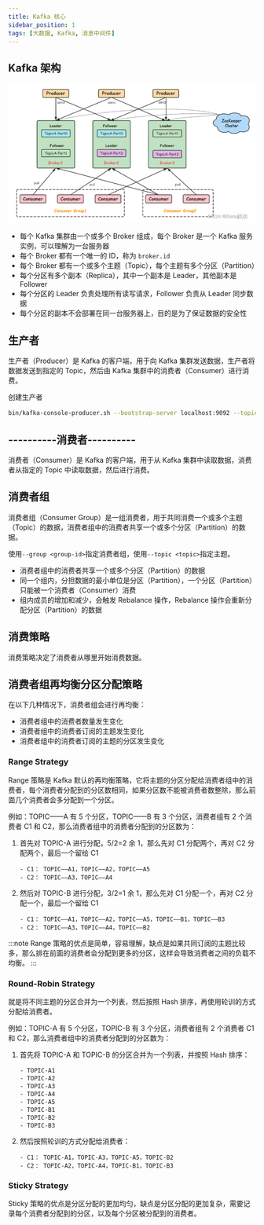 ```yaml
---
title: Kafka 核心
sidebar_position: 1
tags: [大数据, Kafka, 消息中间件]
---
```


## Kafka 架构

![alt text](./imgs/kafka-architecture.png)

- 每个 Kafka 集群由一个或多个 Broker 组成，每个 Broker 是一个 Kafka 服务实例，可以理解为一台服务器
- 每个 Broker 都有一个唯一的 ID，称为 `broker.id`
- 每个 Broker 都有一个或多个主题（Topic），每个主题有多个分区（Partition）
- 每个分区有多个副本（Replica），其中一个副本是 Leader，其他副本是 Follower
- 每个分区的 Leader 负责处理所有读写请求，Follower 负责从 Leader 同步数据
- 每个分区的副本不会部署在同一台服务器上，目的是为了保证数据的安全性

## 生产者

生产者（Producer）是 Kafka 的客户端，用于向 Kafka 集群发送数据，生产者将数据发送到指定的 Topic，然后由 Kafka 集群中的消费者（Consumer）进行消费。

创建生产者

```bash
bin/kafka-console-producer.sh --bootstrap-server localhost:9092 --topic <topic>
```

## ----------消费者----------

消费者（Consumer）是 Kafka 的客户端，用于从 Kafka 集群中读取数据，消费者从指定的 Topic 中读取数据，然后进行消费。

## 消费者组

消费者组（Consumer Group）是一组消费者，用于共同消费一个或多个主题（Topic）的数据，消费者组中的消费者共享一个或多个分区（Partition）的数据。

使用`--group <group-id>`指定消费者组，使用`--topic <topic>`指定主题。

- 消费者组中的消费者共享一个或多个分区（Partition）的数据
- 同一个组内，分担数据的最小单位是分区（Partition），一个分区（Partition）只能被一个消费者（Consumer）消费
- 组内成员的增加和减少，会触发 Rebalance 操作，Rebalance 操作会重新分配分区（Partition）的数据

## 消费策略

消费策略决定了消费者从哪里开始消费数据。



## 消费者组再均衡分区分配策略

在以下几种情况下，消费者组会进行再均衡：

- 消费者组中的消费者数量发生变化
- 消费者组中的消费者订阅的主题发生变化
- 消费者组中的消费者订阅的主题的分区发生变化

### Range Strategy

Range 策略是 Kafka 默认的再均衡策略，它将主题的分区分配给消费者组中的消费者，每个消费者分配到的分区数相同，如果分区数不能被消费者数整除，那么前面几个消费者会多分配到一个分区。

例如：TOPIC——A 有 5 个分区，TOPIC——B 有 3 个分区，消费者组有 2 个消费者 C1 和 C2，那么消费者组中的消费者分配到的分区数为：

1. 首先对 TOPIC-A 进行分配，5/2=2 余 1，那么先对 C1 分配两个，再对 C2 分配两个，最后一个留给 C1
   ```text
   - C1： TOPIC——A1，TOPIC——A2，TOPIC——A5
   - C2： TOPIC——A3，TOPIC——A4
   ```
2. 然后对 TOPIC-B 进行分配，3/2=1 余 1，那么先对 C1 分配一个，再对 C2 分配一个，最后一个留给 C1
   ```text
   - C1： TOPIC——A1，TOPIC——A2，TOPIC——A5，TOPIC——B1，TOPIC——B3
   - C2： TOPIC——A3，TOPIC——A4，TOPIC——B2
   ```

:::note
Range 策略的优点是简单，容易理解，缺点是如果共同订阅的主题比较多，那么排在前面的消费者会分配到更多的分区，这样会导致消费者之间的负载不均衡。
:::

### Round-Robin Strategy

就是将不同主题的分区合并为一个列表，然后按照 Hash 排序，再使用轮训的方式分配给消费者。

例如：TOPIC-A 有 5 个分区，TOPIC-B 有 3 个分区，消费者组有 2 个消费者 C1 和 C2，那么消费者组中的消费者分配到的分区数为：

1. 首先将 TOPIC-A 和 TOPIC-B 的分区合并为一个列表，并按照 Hash 排序：
   ```text
   - TOPIC-A1
   - TOPIC-A2
   - TOPIC-A3
   - TOPIC-A4
   - TOPIC-A5
   - TOPIC-B1
   - TOPIC-B2
   - TOPIC-B3
   ```
2. 然后按照轮训的方式分配给消费者：
   ```text
   - C1： TOPIC-A1，TOPIC-A3，TOPIC-A5，TOPIC-B2
   - C2： TOPIC-A2，TOPIC-A4，TOPIC-B1，TOPIC-B3
   ```

### Sticky Strategy

Sticky 策略的优点是分区分配的更加均匀，缺点是分区分配的更加复杂，需要记录每个消费者分配到的分区，以及每个分区被分配到的消费者。
